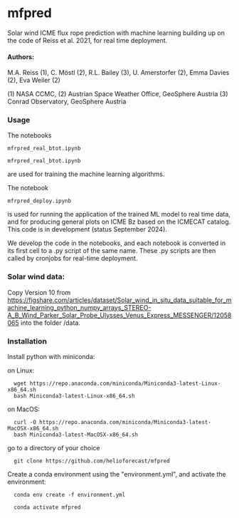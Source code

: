 # mfpred

Solar wind ICME flux rope prediction with machine learning building up on the code of Reiss et al. 2021, for real time deployment.

#### Authors: 
M.A. Reiss (1), C. Möstl (2), R.L. Bailey (3), U. Amerstorfer (2), Emma Davies (2), Eva Weiler (2)

(1) NASA CCMC, 
(2) Austrian Space Weather Office, GeoSphere Austria
(3) Conrad Observatory, GeoSphere Austria


### Usage

The notebooks

    mfrpred_real_btot.ipynb
    
    mfrpred_real_btot.ipynb

are used for training the machine learning algorithms.

The notebook

    mfrpred_deploy.ipynb

is used for running the application of the trained ML model to real time data, and for producing general plots on ICME Bz based on the ICMECAT catalog. This code is in development (status September 2024).

We develop the code in the notebooks, and each notebook is converted in its first cell to a .py script of the same name. These .py scripts are then called by cronjobs for real-time deployment.


### Solar wind data:
Copy Version 10 from https://figshare.com/articles/dataset/Solar_wind_in_situ_data_suitable_for_machine_learning_python_numpy_arrays_STEREO-A_B_Wind_Parker_Solar_Probe_Ulysses_Venus_Express_MESSENGER/12058065
into the folder /data.


### Installation 

Install python with miniconda:

on Linux:

	  wget https://repo.anaconda.com/miniconda/Miniconda3-latest-Linux-x86_64.sh
	  bash Miniconda3-latest-Linux-x86_64.sh

on MacOS:

	  curl -O https://repo.anaconda.com/miniconda/Miniconda3-latest-MacOSX-x86_64.sh
	  bash Miniconda3-latest-MacOSX-x86_64.sh

go to a directory of your choice

	  git clone https://github.com/helioforecast/mfpred
	  

Create a conda environment using the "environment.yml", and activate the environment:

	  conda env create -f environment.yml    

	  conda activate mfpred

